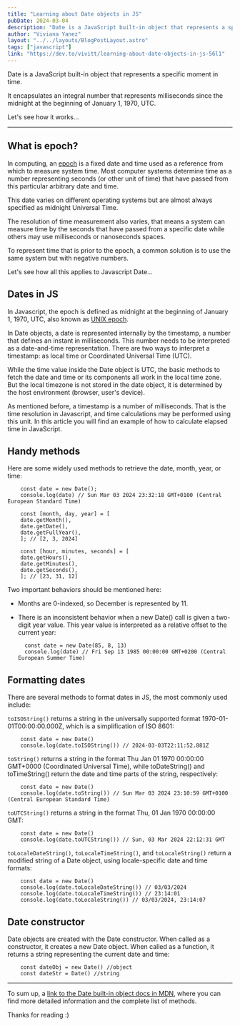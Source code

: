 ```yaml
---
title: "Learning about Date objects in JS"
pubDate: 2024-03-04
description: "Date is a JavaScript built-in object that represents a specific moment in time. It encapsulates an integral number that represents milliseconds since the midnight at the beginning of January 1, 1970, UTC."
author: "Viviana Yanez"
layout: "../../layouts/BlogPostLayout.astro"
tags: ["javascript"]
link: "https://dev.to/vivitt/learning-about-date-objects-in-js-56l1"
---
```


Date is a JavaScript built-in object that represents a specific moment in time.

It encapsulates an integral number that represents milliseconds since the midnight at the beginning of January 1, 1970, UTC.

Let's see how it works...

---

## What is epoch?

In computing, an [epoch](<https://en.wikipedia.org/wiki/Epoch_(computing)>) is a fixed date and time used as a reference from which to measure system time. Most computer systems determine time as a number representing seconds (or other unit of time) that have passed from this particular arbitrary date and time.

This date varies on different operating systems but are almost always specified as midnight Universal Time.

The resolution of time measurement also varies, that means a system can measure time by the seconds that have passed from a specific date while others may use milliseconds or nanoseconds spaces.

To represent time that is prior to the epoch, a common solution is to use the same system but with negative numbers.

Let's see how all this applies to Javascript Date...

## Dates in JS

In Javascript, the epoch is defined as midnight at the beginning of January 1, 1970, UTC, also known as [UNIX epoch](https://en.wikipedia.org/wiki/Unix_time).

In Date objects, a date is represented internally by the timestamp, a number that defines an instant in milliseconds. This number needs to be interpreted as a date-and-time representation. There are two ways to interpret a timestamp: as local time or Coordinated Universal Time (UTC).

While the time value inside the Date object is UTC, the basic methods to fetch the date and time or its components all work in the local time zone. But the local timezone is not stored in the date object, it is determined by the host environment (browser, user's device).

As mentioned before, a timestamp is a number of milliseconds. That is the time resolution in Javascript, and time calculations may be performed using this unit. In this article you will find an example of how to calculate elapsed time in JavaScript.

## Handy methods

Here are some widely used methods to retrieve the date, month, year, or time:

        const date = new Date();
        console.log(date) // Sun Mar 03 2024 23:32:18 GMT+0100 (Central European Standard Time)

        const [month, day, year] = [
        date.getMonth(),
        date.getDate(),
        date.getFullYear(),
        ]; // [2, 3, 2024]

        const [hour, minutes, seconds] = [
        date.getHours(),
        date.getMinutes(),
        date.getSeconds(),
        ]; // [23, 31, 12]

Two important behaviors should be mentioned here:

- Months are 0-indexed, so December is represented by 11.

- There is an inconsistent behavior when a new Date() call is given a two-digit year value. This year value is interpreted as a relative offset to the current year:

        const date = new Date(85, 8, 13)
        console.log(date) // Fri Sep 13 1985 00:00:00 GMT+0200 (Central European Summer Time)

## Formatting dates

There are several methods to format dates in JS, the most commonly used include:

`toISOString()` returns a string in the universally supported format 1970-01-01T00:00:00.000Z, which is a simplification of ISO 8601:

        const date = new Date()
        console.log(date.toISOString()) // 2024-03-03T22:11:52.881Z

`toString()` returns a string in the format Thu Jan 01 1970 00:00:00 GMT+0000 (Coordinated Universal Time), while
toDateString() and toTimeString() return the date and time parts of the string, respectively:

        const date = new Date()
        console.log(date.toString()) // Sun Mar 03 2024 23:10:59 GMT+0100 (Central European Standard Time)

`toUTCString()` returns a string in the format Thu, 01 Jan 1970 00:00:00 GMT:

        const date = new Date()
        console.log(date.toUTCString()) // Sun, 03 Mar 2024 22:12:31 GMT

`toLocaleDateString()`, `toLocaleTimeString()`, and `toLocaleString()` return a modified string of a Date object, using locale-specific date and time formats:

        const date = new Date()
        console.log(date.toLocaleDateString()) // 03/03/2024
        console.log(date.toLocaleTimeString()) // 23:14:01
        console.log(date.toLocaleString()) // 03/03/2024, 23:14:07

## Date constructor

Date objects are created with the Date constructor. When called as a constructor, it creates a new Date object. When called as a function, it returns a string representing the current date and time:

        const dateObj = new Date() //object
        const dateStr = Date() //string

---

To sum up, a [link to the Date built-in object docs in MDN](https://developer.mozilla.org/en-US/docs/Web/JavaScript/Reference/Global_Objects/Date), where you can find more detailed information and the complete list of methods.

Thanks for reading :)

